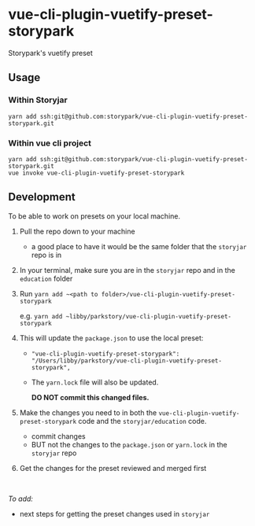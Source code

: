 # vue-cli-plugin-vuetify-preset-storypark
Storypark's vuetify preset

## Usage

### Within Storyjar
```
yarn add ssh:git@github.com:storypark/vue-cli-plugin-vuetify-preset-storypark.git
```

### Within vue cli project

```
yarn add ssh:git@github.com:storypark/vue-cli-plugin-vuetify-preset-storypark.git
vue invoke vue-cli-plugin-vuetify-preset-storypark
```

## Development

To be able to work on presets on your local machine.

1. Pull the repo down to your machine
    - a good place to have it would be the same folder that the `storyjar` repo is in

2. In your terminal, make sure you are in the `storyjar` repo and in the `education` folder

3. Run `yarn add ~<path to folder>/vue-cli-plugin-vuetify-preset-storypark`

   e.g. `yarn add ~libby/parkstory/vue-cli-plugin-vuetify-preset-storypark`

4. This will update the `package.json` to use the local preset:

    - `"vue-cli-plugin-vuetify-preset-storypark": "/Users/libby/parkstory/vue-cli-plugin-vuetify-preset-storypark",`

    - The `yarn.lock` file will also be updated.

      **DO NOT commit this changed files.**

5. Make the changes you need to in both the `vue-cli-plugin-vuetify-preset-storypark` code and the `storyjar/education` code.
    - commit changes
    - BUT not the changes to the `package.json` or `yarn.lock` in the `storyjar` repo

6. Get the changes for the preset reviewed and merged first

<br>

*To add:*
- next steps for getting the preset changes used in `storyjar`
